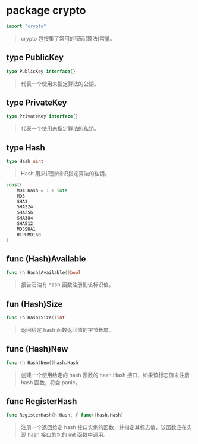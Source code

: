 # package crypto

```go
import "crypto"
```
> crypto 包搜集了常用的密码(算法)常量。

## type PublicKey
```go
type PublicKey interface{}
```
> 代表一个使用未指定算法的公钥。

## type PrivateKey
```go
type PrivateKey interface{}
```
> 代表一个使用未指定算法的私钥。

## type Hash
```go
type Hash uint
```
> Hash 用来识别/标识指定算法的私钥。

```go
const(
	MD4	Hash = 1 + iota
	MD5
	SHA1
	SHA224
	SHA256
	SHA384
	SHA512
	MD5SHA1
	RIPEMD160
)
```

## func (Hash)Available
```go
func (h Hash)Available()bool
```
> 报告石油有 hash 函数注册到该标识值。

## fun (Hash)Size
```go
func (h Hash)Size()int
```
> 返回给定 hash 函数返回值的字节长度。

## func (Hash)New
```go
func (h Hash)New()hash.Hash
```
> 创建一个使用给定的 hash 函数的 hash.Hash 接口，如果该标志值未注册 hash 函数，将会 panic。

## func RegisterHash
```go
func RegisterHash(h Hash, f func()hash.Hash)
```
> 注册一个返回给定 hash 接口实例的函数，并指定其标志值，该函数应在实现 hash 接口的包的 init 函数中调用。